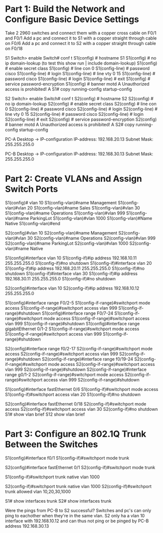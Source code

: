 # Part 1: Build the Network and Configure Basic Device Settings
Take 2 2960 switches and connect them with a copper cross cable on F0/1 and F0/1
Add a pc and connect it to S1 with a copper straight through cable on F0/6
Add a pc and connect it to S2 with a copper straight through cable on F0/18

S1
Switch> enable
Switch# conf t
S1(config) # hostname S1
S1(config) # no ip domain-lookup (to test this show run | include domain-lookup)
S1(config) # enable secret class
S1(config) # line con 0
S1(config-line) # password cisco
S1(config-line) # login
S1(config-line) # line vty 0 15
S1(config-line) # password cisco
S1(config-line) # login
S1(config-line) # exit
S1(config) # service password-encryption
S1(config) # banner motd A
Unauthorized access is prohibited! A
S1# copy running-config startup-config

S2
Switch> enable
Switch# conf t
S2(config) # hostname S2
S2(config) # no ip domain-lookup
S2(config) # enable secret class
S2(config) # line con 0
S2(config-line) # password cisco
S2(config-line) # login
S2(config-line) # line vty 0 15
S2(config-line) # password cisco
S2(config-line) # login
S2(config-line) # exit
S2(config) # service password-encryption
S2(config) # banner motd A
Unauthorized access is prohibited! A
S2# copy running-config startup-config

PC-A
Desktop -> IP-configuration
IP-address: 192.168.20.13
Subnet Mask: 255.255.255.0

PC-B
Desktop -> IP-configuration
IP-address: 192.168.30.13
Subnet Mask: 255.255.255.0
# Part 2: Create VLANs  and Assign  Switch Ports
S1(config)# vlan 10
S1(config-vlan)#name Management
S1(config-vlan)#vlan 20
S1(config-vlan)#name Sales
S1(config-vlan)#vlan 30
S1(config-vlan)#name Operations
S1(config-vlan)#vlan 999
S1(config-vlan)#name ParkingLot
S1(config-vlan)#vlan 1000
S1(config-vlan)#Name Native
S1(config-vlan)#end

S2(config)#vlan 10
S2(config-vlan)#name Management
S2(config-vlan)#vlan 30 
S2(config-vlan)#name Operations
S2(config-vlan)#vlan 999
S2(config-vlan)#name ParkingLot
S2(config-vlan)#vlan 1000
S2(config-vlan)#name Native

S1(config)#interface vlan 10
S1(config-if)#ip address 192.168.10.11 255.255.255.0
S1(config-if)#no shutdown
S1(config-if)#interface vlan 20
S1(config-if)#ip address 192.168.20.11 255.255.255.0
S1(config-if)#no shutdown
S1(config-if)#interface vlan 30
S1(config-if)#ip address 192.168.30.11 255.255.255.0
S1(config-if)#no shutdown 

S2(config)#interface vlan 10
S2(config-if)#ip address 192.168.10.12 255.255.255.0

S1(config)#interface range F0/2-5
S1(config-if-range)#switchport mode access
S1(config-if-range)#switchport access vlan 999
S1(config-if-range)#shutdown
S1(config)#interface range F0/7-24
S1(config-if-range)#switchport mode access
S1(config-if-range)#switchport access vlan 999
S1(config-if-range)#shutdown
S1(config)#interface range gigabitEthernet 0/1-2
S1(config-if-range)#switchport mode access
S1(config-if-range)#switchport access vlan 999
S1(config-if-range)#shutdown

S2(config)#interface range f0/2-17
S2(config-if-range)#switchport mode access
S2(config-if-range)#switchport access vlan 999
S2(config-if-range)#shutdown
S2(config-if-range)#interface range f0/19-24
S2(config-if-range)#switchport mode access
S2(config-if-range)#switchport access vlan 999
S2(config-if-range)#shutdown
S2(config-if-range)#interface range g0/1-2
S2(config-if-range)#switchport mode access
S2(config-if-range)#switchport access vlan 999
S2(config-if-range)#shutdown

S1(config)#interface fastEthernet 0/6
S1(config-if)#switchport mode access 
S1(config-if)#switchport access vlan 20
S1(config-if)#no shutdown 

S2(config)#interface fastEthernet 0/18
S2(config-if)#switchport mode access 
S2(config-if)#switchport access vlan 30
S2(config-if)#no shutdown
S1# show vlan brief
S12 show vlan brief

# Part 3: Configure  an 802.1Q  Trunk  Between  the Switches
S1(config)#interface f0/1
S1(config-if)#switchport mode trunk 

S2(config)#interface fastEthernet 0/1
S2(config-if)#switchport mode trunk 

S1(config-if)#switchport trunk native vlan 1000

S2(config-if)#switchport trunk native vlan 1000
S2(config-if)#switchport trunk allowed vlan 10,20,30,1000

S1# show interfaces trunk
S2# show interfaces trunk

Were the pings from PC-B to S2 successful?
Switches and pc's can only ping to eachother when they're in the same vlan.
S2 only ha a vlan 10 interface with 192.168.10.12 and can thus not ping or be pinged by PC-B address 192.168.30.13